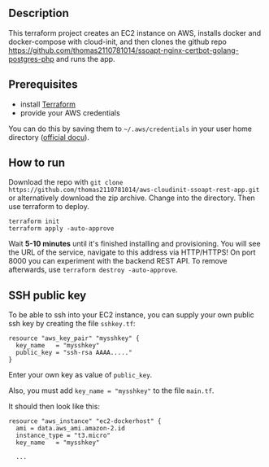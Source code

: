 ## Description

This terraform project creates an EC2 instance on AWS,
installs docker and docker-compose with cloud-init,
and then clones the github repo 
https://github.com/thomas2110781014/ssoapt-nginx-certbot-golang-postgres-php
and runs the app.

## Prerequisites

- install [Terraform](https://www.terraform.io/downloads)
- provide your AWS credentials

You can do this by saving them to `~/.aws/credentials` in your user home directory ([official docu](https://docs.aws.amazon.com/cli/latest/userguide/cli-configure-files.html)).

## How to run

Download the repo with `git clone https://github.com/thomas2110781014/aws-cloudinit-ssoapt-rest-app.git` or alternatively download the zip archive.
Change into the directory. Then use terraform to deploy.

```
terraform init
terraform apply -auto-approve
```
Wait <b>5-10 minutes</b> until it's finished installing and provisioning.
You will see the URL of the service, navigate to this address via HTTP/HTTPS!
On port 8000 you can experiment with the backend REST API.
To remove afterwards, use `terraform destroy -auto-approve`.

## SSH public key

To be able to ssh into your EC2 instance,
you can supply your own public ssh key by creating the file `sshkey.tf`:

```
resource "aws_key_pair" "mysshkey" {
  key_name   = "mysshkey"
  public_key = "ssh-rsa AAAA....."
}
```

Enter your own key as value of `public_key`.

Also, you must add `key_name = "mysshkey"` to the file `main.tf`.

It should then look like this:

```
resource "aws_instance" "ec2-dockerhost" {
  ami = data.aws_ami.amazon-2.id
  instance_type = "t3.micro"
  key_name   = "mysshkey"

  ...
```


